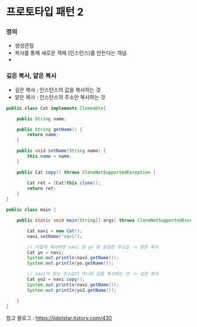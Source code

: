 # 프로토타입 패턴 2

### 정의 
- 생성관점
- 복사를 통해 새로운 객체 (인스턴스)를 만든다는 개념.
- 

### 깊은 복사, 얕은 복사
- 깊은 복사 : 인스턴스의 값을 복사하는 것 
- 얕은 복사 : 인스턴스의 주소만 복사하는 것

```java
public class Cat implements Cloneable{

	public String name;

	public String getName() {
		return name;
	}

	public void setName(String name) {
		this.name = name;
	}

	public Cat copy() throws CloneNotSupportedException {

		Cat ret = (Cat)this.clone();
		return ret;
	}
}
```

```java
public class main {

	public static void main(String[] args) throws CloneNotSupportedException {

		Cat navi = new Cat();
		navi.setName("navi");

		// 이렇게 복사하면 navi 랑 yo 랑 동일한 주소값 -> 얕은 복사
		Cat yo = navi;
		System.out.println(navi.getName());
		System.out.println(yo.getName());

		// navi가 있는 주소값이 아니라 값을 복사하는 것 -> 깊은 복사
		Cat yo2 = navi.copy();
		System.out.println(navi.getName());
		System.out.println(yo2.getName());

	}
}
```

참고 블로그 : https://jidolstar.tistory.com/430


 
